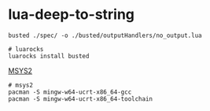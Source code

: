 # lua-deep-to-string

```shell
busted ./spec/ -o ./busted/outputHandlers/no_output.lua
```

```shell
# luarocks
luarocks install busted
```

[MSYS2](https://www.msys2.org/)

```shell
# msys2
pacman -S mingw-w64-ucrt-x86_64-gcc
pacman -S mingw-w64-ucrt-x86_64-toolchain
```

